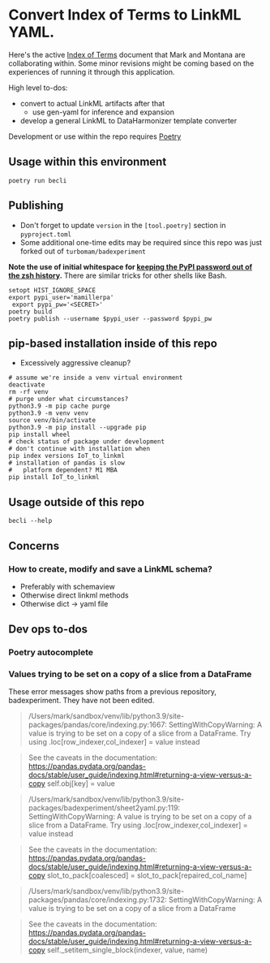 # Convert Index of Terms to LinkML YAML. 

Here's the active [Index of Terms](https://docs.google.com/spreadsheets/d/1lj4OuEE4IYwy2v7RzcG79lHjNdFwmDETMDTDaRAWojY/edit#gid=1133203354) document that Mark and Montana are collaborating within. Some minor revisions might be coming based on the experiences of running it through this application. 

High level to-dos: 
- convert to actual LinkML artifacts after that
    - use gen-yaml for inference and expansion
- develop a general LinkML to DataHarmonizer template converter

Development or use within the repo requires [Poetry](https://python-poetry.org/docs/#osx--linux--bashonwindows-install-instructions)

## Usage within this environment
`poetry run becli`

## Publishing
- Don't forget to update `version` in the `[tool.poetry]` section in `pyproject.toml` 
- Some additional one-time edits may be required since this repo was just forked out of `turbomam/badexperiment`

**Note the use of initial whitespace for [keeping the PyPI password out of the zsh history](https://superuser.com/questions/352788/how-to-prevent-a-command-in-the-zshell-from-being-saved-into-history).** There are similar tricks for other shells like Bash.

```shell
setopt HIST_IGNORE_SPACE
export pypi_user='mamillerpa'
 export pypi_pw='<SECRET>'
poetry build
poetry publish --username $pypi_user --password $pypi_pw
```

## pip-based installation inside of this repo
- Excessively aggressive cleanup?

```shell
# assume we're inside a venv virtual environment
deactivate
rm -rf venv
# purge under what circumstances?
python3.9 -m pip cache purge
python3.9 -m venv venv
source venv/bin/activate
python3.9 -m pip install --upgrade pip
pip install wheel
# check status of package under development
# don't continue with installation when
pip index versions IoT_to_linkml
# installation of pandas is slow
#   platform dependent? M1 MBA
pip install IoT_to_linkml
```

## Usage outside of this repo

```shell
becli --help
```

## Concerns

### How to create, modify and save a LinkML schema?
- Preferably with schemaview
- Otherwise direct linkml methods
- Otherwise dict -> yaml file

## Dev ops to-dos
	
### Poetry autocomplete

### Values trying to be set on a copy of a slice from a DataFrame

These error messages show paths from a previous repository, badexperiment. They have not been edited.

> /Users/mark/sandbox/venv/lib/python3.9/site-packages/pandas/core/indexing.py:1667: SettingWithCopyWarning: 
A value is trying to be set on a copy of a slice from a DataFrame.
Try using .loc[row_indexer,col_indexer] = value instead

> See the caveats in the documentation: https://pandas.pydata.org/pandas-docs/stable/user_guide/indexing.html#returning-a-view-versus-a-copy
  self.obj[key] = value

> /Users/mark/sandbox/venv/lib/python3.9/site-packages/badexperiment/sheet2yaml.py:119: SettingWithCopyWarning: 
A value is trying to be set on a copy of a slice from a DataFrame.
Try using .loc[row_indexer,col_indexer] = value instead

> See the caveats in the documentation: https://pandas.pydata.org/pandas-docs/stable/user_guide/indexing.html#returning-a-view-versus-a-copy
  slot_to_pack[coalesced] = slot_to_pack[repaired_col_name]

> /Users/mark/sandbox/venv/lib/python3.9/site-packages/pandas/core/indexing.py:1732: SettingWithCopyWarning: 
A value is trying to be set on a copy of a slice from a DataFrame

> See the caveats in the documentation: https://pandas.pydata.org/pandas-docs/stable/user_guide/indexing.html#returning-a-view-versus-a-copy
  self._setitem_single_block(indexer, value, name)
  
